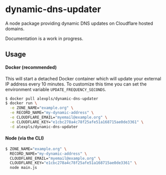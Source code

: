 # dynamic-dns-updater

A node package providing dynamic DNS updates on Cloudflare hosted domains.

Documentation is a work in progress.

## Usage

#### Docker (recommended)

This will start a detached Docker container which will update your external IP address every 10 minutes. To customize this time you can set the environment variable `UPDATE_FREQUENCY_SECONDS`.

```bash
$ docker pull alexpls/dynamic-dns-updater
$ docker run \
  -e ZONE_NAME="example.org" \
  -e RECORD_NAME="my-dynamic-address" \
  -e CLOUDFLARE_EMAIL="myemail@example.org" \
  -e CLOUDFLARE_KEY="e1cbc278a4c78f25afe51a168715ae0de3361" \
  -d alexpls/dynamic-dns-updater
```

#### Node (via the CLI)

```bash
$ ZONE_NAME="example.org" \
  RECORD_NAME="my-dynamic-address" \
  CLOUDFLARE_EMAIL="myemail@example.org" \
  CLOUDFLARE_KEY="e1cbc278a4c78f25afe51a168715ae0de3361" \
  node main.js
```
